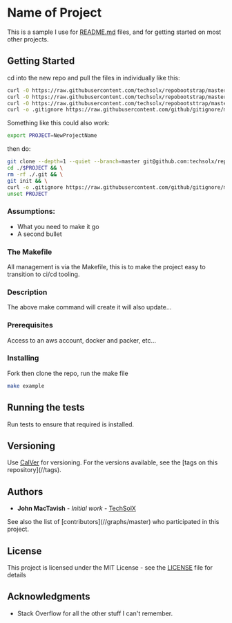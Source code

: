 # Name of Project

This is a sample I use for [README.md](README.md) files,
     and for getting started on most other projects.

## Getting Started

cd into the new repo and pull the files in individually like this:
```bash
curl -O https://raw.githubusercontent.com/techsolx/repobootstrap/master/README.md & \
curl -O https://raw.githubusercontent.com/techsolx/repobootstrap/master/LICENSE & \
curl -O https://raw.githubusercontent.com/techsolx/repobootsttrap/master/.editorconfig & \
curl -o .gitignore https://raw.githubusercontent.com/github/gitignore/master/Python.gitignore
```

Something like this could also work:
```bash
export PROJECT=NewProjectName
```
then do:
```bash
git clone --depth=1 --quiet --branch=master git@github.com:techsolx/repobootstrap.git $PROJECT && \
cd ./$PROJECT && \
rm -rf ./.git && \
git init && \
curl -o .gitignore https://raw.githubusercontent.com/github/gitignore/master/Python.gitignore && \
unset PROJECT

```

### Assumptions:
* What you need to make it go
* A second bullet

### The Makefile

All management is via the Makefile, this is to make the project easy to
transition to ci/cd tooling.

### Description

The above make command will create it will also update...

### Prerequisites

Access to an aws account, docker and packer, etc...

### Installing

Fork then clone the repo, run the make file

```bash
make example
```

## Running the tests

Run tests to ensure that required is installed.

## Versioning

Use [CalVer](https://calver.org/) for versioning. For the versions available,
see the [tags on this repository](<project>/<repo>/tags). 

## Authors

* **John MacTavish** - *Initial work* -
[TechSolX](https://github.com/techsolx)

See also the list of
[contributors](<project>/<repo>/graphs/master)
who participated in this project.

## License

This project is licensed under the MIT License - see the
[LICENSE](LICENSE) file for details

## Acknowledgments

* Stack Overflow for all the other stuff I can't remember.
